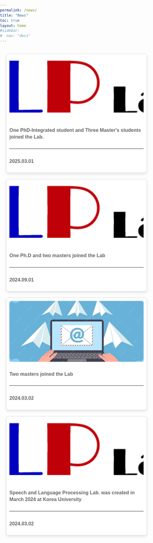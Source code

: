 ```yaml
---
permalink: /news/
title: "News"
toc: true
layout: home
#sidebar:
#  nav: "docs"
---
```

<!-- Under construction.

## History
 - Two masters students joined the Lab (2024/3).
 - Speech and Langauge Processing Lab. was created in March 2024 at Korea University (2024/3). -->

 <html lang="en">
<head>
<meta charset="UTF-8">
<meta name="viewport" content="width=device-width, initial-scale=1.0">
<title>News</title>
<style>
  body {
    font-family: Arial, sans-serif;
    margin: 0;
    padding: 0;
  }
  .container {
    max-width: 1200px;
    margin: auto;
    padding: 20px;
  }
  .projects-grid {
    display: grid;
    grid-template-columns: repeat(auto-fill, minmax(300px, 1fr));
    gap: 20px;
  }
  .project-card {
    background-color: white;
    border: 1px solid #ddd;
    padding: 10px;
    border-radius: 8px;
    box-shadow: 0 4px 8px rgba(0,0,0,0.1);
    display: grid;
    grid-template-rows: auto 1fr auto;
    gap: 10px;
  }
  .project-card img {
    width: 100%;
    height: 200px;
    object-fit: cover;
    border-radius: 5px;
    grid-row: 1;
  }
  .project-card h2 {
    font-size: 18px;
    color: #333;
    margin-top: 10px;
  }
  .project-card p {
    font-size: 16px;
    color: #666;
    line-height: 1.4;
    margin-top: 20px;
    font-weight: bold;
    grid-row: 2;
  }
  .blue-text {
    color: blue;
  }
  .project-card hr {
  grid-row: 3;
  width: 100%;
  margin: 0;
  }
  .project-card p:last-child {
  grid-row: 4;
  align-self: end;
  }
</style>
</head>
<body>
<div class="container">
  <div class="projects-grid">
   <div class="project-card">
      <img src="../assets/images/slp_lab_logo.png" alt="Project 4">
      <p>One PhD-Integrated student and Three Master's students joined the Lab.</p><hr>
      <p>2025.03.01</p>
    </div> 
    <div class="project-card">
      <img src="../assets/images/slp_lab_logo.png" alt="Project 3">
      <p>One Ph.D and two masters joined the Lab</p><hr>
      <p>2024.09.01</p>
    </div>   
    <div class="project-card">
      <img src="../assets/images/mail.PNG" alt="Project 1">
      <p>Two masters joined the Lab</p><hr>
      <p>2024.03.02</p>
    </div>
    <div class="project-card">
      <img src="../assets/images/slp_lab_logo.png" alt="Project 2">
      <p>Speech and Language Processing Lab. was created in March 2024 at Korea University</p><hr>
      <p>2024.03.02</p>
    </div>
    <!-- More cards can be added here -->
  </div>
</div>
</body>
</html>
